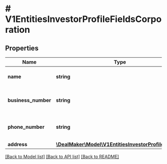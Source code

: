 # # V1EntitiesInvestorProfileFieldsCorporation

## Properties

Name | Type | Description | Notes
------------ | ------------- | ------------- | -------------
**name** | **string** | The corporation name | [optional]
**business_number** | **string** | The corporation business number | [optional]
**phone_number** | **string** | The corporation phone number | [optional]
**address** | [**\DealMaker\Model\V1EntitiesInvestorProfileAddress**](V1EntitiesInvestorProfileAddress.md) |  | [optional]

[[Back to Model list]](../../README.md#models) [[Back to API list]](../../README.md#endpoints) [[Back to README]](../../README.md)
